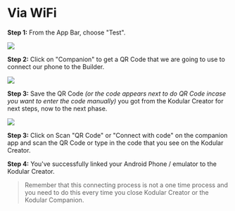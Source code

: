 # Via WiFi

**Step 1:** From the App Bar, choose "Test".

![](/assets/images/other/live-development/wifi-1.png)

**Step 2:** Click on "Companion" to get a QR Code that we are going to use to connect our phone to the Builder.

![](/assets/images/other/live-development/wifi-2.png)

**Step 3:** Save the QR Code _\(or the code appears next to do QR Code incase you want to enter the code manually\)_ you got from the Kodular Creator for next steps, now to the next phase.

![](/assets/images/other/live-development/wifi-3.png)

**Step 3:** Click on Scan "QR Code" or "Connect with code" on the companion app and scan the QR Code or type in the code that you see on the Kodular Creator.

**Step 4:** You've successfully linked your Android Phone / emulator to the Kodular Creator. 

> Remember that this connecting process is not a one time process and you need to do this every time you close Kodular Creator or the Kodular Companion.